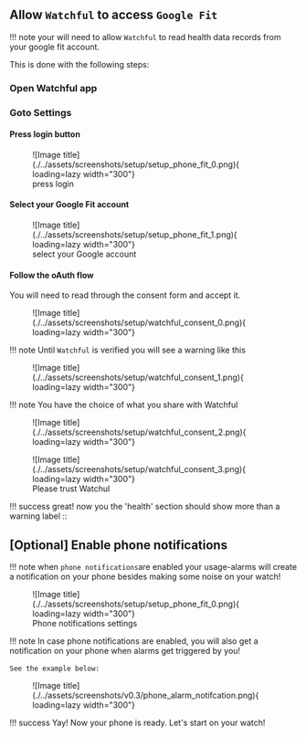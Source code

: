 ## Allow `Watchful` to access `Google Fit`

<!-- prettier-ignore-start -->
!!! note
    your will need to allow `Watchful` to read health data records from your google fit account.
<!-- prettier-ignore-end -->

This is done with the following steps:

### Open Watchful app

### Goto Settings

#### Press login button

<figure markdown>
![Image title](./../assets/screenshots/setup/setup_phone_fit_0.png){ loading=lazy width="300"}
  <figcaption> press login </figcaption>
</figure>

#### Select your Google Fit account

<figure markdown>
![Image title](./../assets/screenshots/setup/setup_phone_fit_1.png){ loading=lazy width="300"}
  <figcaption> select your Google account </figcaption>
</figure>

#### Follow the oAuth flow

You will need to read through the consent form and accept it.

<figure markdown>
![Image title](./../assets/screenshots/setup/watchful_consent_0.png){ loading=lazy width="300"}
</figure>

<!-- prettier-ignore-start -->
!!! note
    Until `Watchful` is verified you will see a warning like this
<!-- prettier-ignore-end -->

<figure markdown>
![Image title](./../assets/screenshots/setup/watchful_consent_1.png){ loading=lazy width="300"} 
</figure>

<!-- prettier-ignore-start -->
!!! note
    You have the choice of what you share with Watchful
<!-- prettier-ignore-end -->

<figure markdown>
![Image title](./../assets/screenshots/setup/watchful_consent_2.png){ loading=lazy width="300"}
</figure>

<figure markdown>
![Image title](./../assets/screenshots/setup/watchful_consent_3.png){ loading=lazy width="300"}
  <figcaption> Please trust Watchul </figcaption>
</figure>

<!-- prettier-ignore-start -->
!!! success
    great! now you the 'health' section should show more than a warning label :: 
<!-- prettier-ignore-end -->

## **[Optional]** Enable phone notifications

<!-- prettier-ignore-start -->
!!! note
    when `phone notifications`are enabled your usage-alarms will create a notification on your phone besides making 
    some noise on your watch!
<!-- prettier-ignore-end -->

<figure markdown>
![Image title](./../assets/screenshots/setup/setup_phone_fit_0.png){ loading=lazy width="300"}
  <figcaption> Phone notifications settings </figcaption>
</figure>

<!-- prettier-ignore-start -->
!!! note
    In case phone notifications are enabled, you will also get a notification on your phone when alarms get triggered by you!

    See the example below: 

<!-- prettier-ignore-end -->

<figure markdown>
![Image title](./../assets/screenshots/v0.3/phone_alarm_notifcation.png){ loading=lazy width="300"}
</figure>

<!-- prettier-ignore-start -->
!!! success
    Yay! Now your phone is ready. Let's start on your watch!
<!-- prettier-ignore-end -->
